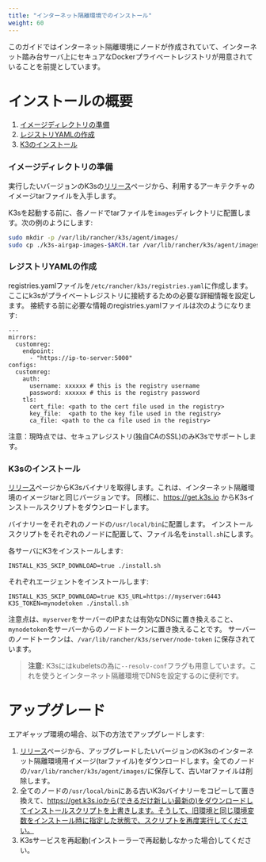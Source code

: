 ```yaml
---
title: "インターネット隔離環境でのインストール"
weight: 60
---
```


このガイドではインターネット隔離環境にノードが作成されていて、インターネット踏み台サーバ上にセキュアなDockerプライベートレジストリが用意されていることを前提としています。

# インストールの概要

1. [イメージディレクトリの準備](#イメージディレクトリの準備)
2. [レジストリYAMLの作成](#レジストリYAMLの作成)
3. [K3のインストール](#K3sのインストール)

### イメージディレクトリの準備
実行したいバージョンのK3sの[リリース](https://github.com/rancher/k3s/releases)ページから、利用するアーキテクチャのイメージtarファイルを入手します。

K3sを起動する前に、各ノードでtarファイルを`images`ディレクトリに配置します。次の例のようにします:

```sh
sudo mkdir -p /var/lib/rancher/k3s/agent/images/
sudo cp ./k3s-airgap-images-$ARCH.tar /var/lib/rancher/k3s/agent/images/
```

### レジストリYAMLの作成
registries.yamlファイルを`/etc/rancher/k3s/registries.yaml`に作成します。ここにk3sがプライベートレジストリに接続するための必要な詳細情報を設定します。
接続する前に必要な情報のregistries.yamlファイルは次のようになります:

```
---
mirrors:
  customreg:
    endpoint:
      - "https://ip-to-server:5000"
configs:
  customreg:
    auth:
      username: xxxxxx # this is the registry username
      password: xxxxxx # this is the registry password
    tls:
      cert_file: <path to the cert file used in the registry>
      key_file:  <path to the key file used in the registry>
      ca_file: <path to the ca file used in the registry>
```

注意：現時点では、セキュアレジストリ(独自CAのSSL)のみK3sでサポートします。

### K3sのインストール

[リリース](https://github.com/rancher/k3s/releases)ページからK3sバイナリを取得します。これは、インターネット隔離環境のイメージtarと同じバージョンです。
同様に、https://get.k3s.io からK3sインストールスクリプトをダウンロードします。

バイナリーをそれぞれのノードの`/usr/local/bin`に配置します。
インストールスクリプトをそれぞれのノードに配置して、ファイル名を`install.sh`にします。

各サーバにK3をインストールします:

```
INSTALL_K3S_SKIP_DOWNLOAD=true ./install.sh
```

それぞれエージェントをインストールします:

```
INSTALL_K3S_SKIP_DOWNLOAD=true K3S_URL=https://myserver:6443 K3S_TOKEN=mynodetoken ./install.sh
```

注意点は、`myserver`をサーバーのIPまたは有効なDNSに置き換えること、`mynodetoken`をサーバーからのノードトークンに置き換えることです。
サーバーのノードトークンは、`/var/lib/rancher/k3s/server/node-token` に保存されています。

>**注意:** K3sにはkubeletsの為に`--resolv-conf`フラグも用意しています。これを使うとインターネット隔離環境でDNSを設定するのに便利です。

# アップグレード

エアギャップ環境の場合、以下の方法でアップグレードします:

1. [リリース](https://github.com/rancher/k3s/releases)ページから、アップグレードしたいバージョンのK3sのインターネット隔離環境用イメージ(tarファイル)をダウンロードします。全てのノードの`/var/lib/rancher/k3s/agent/images/`に保存して、古いtarファイルは削除します。
2. 全てのノードの`/usr/local/bin`にある古いK3sバイナリーをコピーして置き換えて、https://get.k3s.ioから(できるだけ新しい最新の)をダウンロードしてインストールスクリプトを上書きします。そうして、旧環境と同じ環境変数をインストール時に指定した状態で、スクリプトを再度実行してください。
3. K3sサービスを再起動(インストーラーで再起動しなかった場合)してください。
